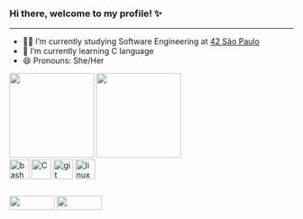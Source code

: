 ### Hi there, welcome to my profile! ✨
<hr>

- 👩‍🚀 I’m currently studying Software Engineering at [42 São Paulo](https://www.42sp.org.br/)
- 🌱 I’m currently learning C language
- 😄 Pronouns: She/Her

<div>
 <img height="150cm" src="https://github-readme-stats.vercel.app/api?username=AkakiAlice&count_private=true&show_icons=true&theme=aura_dark">
 <img height="150cm" src="https://github-readme-stats.vercel.app/api/top-langs/?username=AkakiAlice&layout=compact&theme=aura_dark">
</div>


<div style="display: inline_block">
 <img align="center" alt="bash" height="35" width="35" src="https://cdn.jsdelivr.net/gh/devicons/devicon/icons/bash/bash-plain.svg">
 <img align="center" alt="C" height="35" width="35" src="https://cdn.jsdelivr.net/gh/devicons/devicon/icons/c/c-original.svg">
 <img align="center" alt="git" height="35" width="35" src="https://cdn.jsdelivr.net/gh/devicons/devicon/icons/git/git-original.svg">
 <img align="center" alt="linux" height="35" width="35" src="https://cdn.jsdelivr.net/gh/devicons/devicon/icons/linux/linux-original.svg">
</div>

##  

<div>
  <a href="https://www.linkedin.com/in/alice-akaki-02474b202" target="_blank"><img height="25" width="80" src="https://img.shields.io/badge/LinkedIn-0077B5?style=for-the-badge&logo=linkedin&logoColor=white" target="_blank"></a>
  <a href="akakialice@gmail.com" target="_blank"><img height="25" width="80" src="https://img.shields.io/badge/Gmail-D14836?style=for-the-badge&logo=gmail&logoColor=white" target="_blank"></a>
</div>


          
          
  
 
          

          
